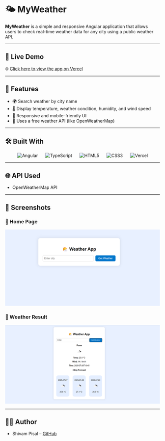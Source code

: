 # 🌤️ MyWeather

**MyWeather** is a simple and responsive Angular application that allows users to check real-time weather data for any city using a public weather API.

---

## 🔗 Live Demo

🌐 [Click here to view the app on Vercel](https://myweather-nine.vercel.app/)

---

## 🚀 Features

- 🌍 Search weather by city name
- 🌡️ Display temperature, weather condition, humidity, and wind speed
- 📱 Responsive and mobile-friendly UI
- 🔌 Uses a free weather API (like OpenWeatherMap)

---

## 🛠️ Built With

<p align="center">
  <img src="https://angular.io/assets/images/logos/angular/angular.svg" alt="Angular" height="50" style="margin-right: 20px;" />
  <img src="https://cdn.jsdelivr.net/gh/devicons/devicon/icons/typescript/typescript-original.svg" alt="TypeScript" height="50" style="margin-right: 20px;" />
  <img src="https://cdn.jsdelivr.net/gh/devicons/devicon/icons/html5/html5-original.svg" alt="HTML5" height="50" style="margin-right: 20px;" />
  <img src="https://cdn.jsdelivr.net/gh/devicons/devicon/icons/css3/css3-original.svg" alt="CSS3" height="50" style="margin-right: 20px;" />
  <img src="https://www.vectorlogo.zone/logos/vercel/vercel-icon.svg" alt="Vercel" height="50" />
</p>

---
## 🌐 API Used
- OpenWeatherMap API

--- 

## 📸 Screenshots

### 🔹 Home Page

![Home Page](./src/screenshots/homepage.png)

### 🔹 Weather Result

![Result Page](./src/screenshots/result.png)

---

## 🧑‍💻 Author
- Shivam Pisal – [GitHub](https://github.com/ShivamPisal)


